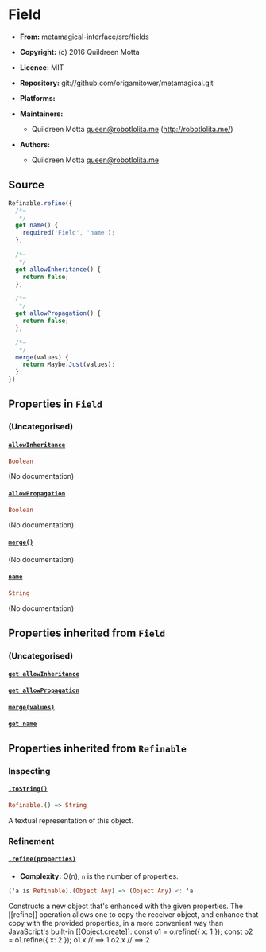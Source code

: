 

# Field






  - **From:**
    metamagical-interface/src/fields
  - **Copyright:**
    (c) 2016 Quildreen Motta
  - **Licence:**
    MIT
  - **Repository:**
    git://github.com/origamitower/metamagical.git
  - **Platforms:**
    
  - **Maintainers:**
      - Quildreen Motta <queen@robotlolita.me> (http://robotlolita.me/)
  - **Authors:**
      - Quildreen Motta <queen@robotlolita.me>



 


## Source


```javascript
Refinable.refine({
  /*~
   */
  get name() {
    required('Field', 'name');
  },

  /*~
   */
  get allowInheritance() {
    return false;
  },

  /*~
   */
  get allowPropagation() {
    return false;
  },

  /*~
   */
  merge(values) {
    return Maybe.Just(values);
  }
})
```




## Properties in `Field`




### (Uncategorised)




#### [`allowInheritance`](copyright/allowInheritance)



```haskell
Boolean
```

(No documentation)



#### [`allowPropagation`](copyright/allowPropagation)



```haskell
Boolean
```

(No documentation)



#### [`merge()`](copyright/merge)



(No documentation)



#### [`name`](copyright/name)



```haskell
String
```

(No documentation)






## Properties inherited from `Field`




### (Uncategorised)




#### [`get allowInheritance`](copyright/allowInheritance)







#### [`get allowPropagation`](copyright/allowPropagation)







#### [`merge(values)`](copyright/merge)







#### [`get name`](copyright/name)










## Properties inherited from `Refinable`




### Inspecting




#### [`.toString()`](copyright/toString)



```haskell
Refinable.() => String
```

A textual representation of this object.





### Refinement




#### [`.refine(properties)`](copyright/refine)

  - **Complexity:**
    O(n), `n` is the number of properties.

```haskell
('a is Refinable).(Object Any) => (Object Any) <: 'a
```

Constructs a new object that's enhanced with the given properties.
The [[refine]] operation allows one to copy the receiver object,
and enhance that copy with the provided properties, in a more
convenient way than JavaScript's built-in [[Object.create]]:
    const o1 = o.refine({ x: 1 });
    const o2 = o1.refine({ x: 2 });
    o1.x  // ==> 1
    o2.x  // ==> 2








